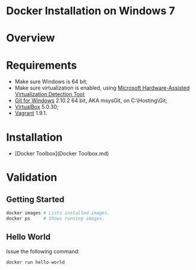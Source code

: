 Docker Installation on Windows 7
================================

# Overview

# Requirements

- Make sure Windows is 64 bit;
- Make sure virtualization is enabled, using [Microsoft Hardware-Assisted Virtualization Detection Tool](https://www.microsoft.com/en-us/download/details.aspx?id=592);
- [Git for Windows](https://git-for-windows.github.io/) 2.10.2 64 bit, AKA msysGit, on C:\Hosting\Git\;
- [VirtualBox](https://www.virtualbox.org/) 5.0.30;
- [Vagrant](https://www.vagrantup.com/) 1.9.1.

# Installation

- [Docker Toolbox](Docker Toolbox.md)

# Validation

## Getting Started

```bash
docker images # Lists installed images.
docker ps     # Shows running images.
```

## Hello World

Issue the following command:

```bash
docker run hello-world
```
